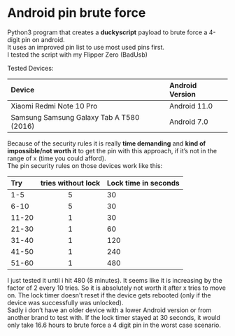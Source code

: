 # Android pin brute force

Python3 program that creates a **duckyscript** payload to brute force a 4-digit pin on android.  
It uses an improved pin list to use most used pins first.  
I tested the script with my Flipper Zero (BadUsb)  

Tested Devices:  

| Device | Android Version |
| :--- | :--- |
| Xiaomi Redmi Note 10 Pro | Android 11.0 |
| Samsung Samsung Galaxy Tab A T580 (2016) | Android 7.0 |
  
Because of the security rules it is really **time demanding** and **kind of impossible/not worth it** to get the pin with this approach, if it’s not in the range of x (time you could afford).  
The pin security rules on those devices work like this:  
  
| Try  | tries without lock | Lock time in seconds |
| :--- | :---: | :--- |
| 1-5 | 5 | 30 |
| 6-10 | 5 | 30 |
| 11-20 | 1 | 30 |
| 21-30 | 1 | 60 |
| 31-40 | 1 | 120 |
| 41-50 | 1 | 240 |
| 51-60 | 1 | 480 |

I just tested it until i hit 480 (8 minutes).
It seems like it is increasing by the factor of 2 every 10 tries. So it is absolutely not worth it after x tries to move on.
The lock timer doesn't reset if the device gets rebooted (only if the device was successfully was unlocked).  
Sadly i don’t have an older device with a lower Android version or from another brand to test with.
If the lock timer stayed at 30 seconds, it would only take 16.6 hours to brute force a 4 digit pin in the worst case scenario.
